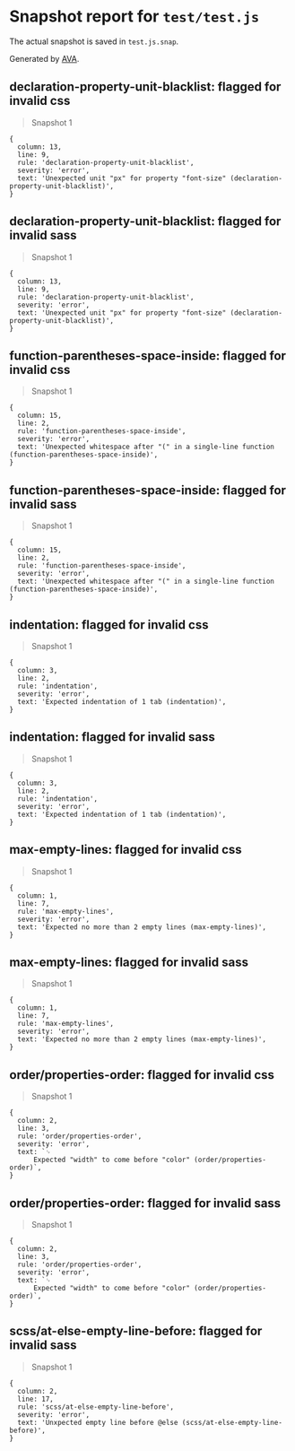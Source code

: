 # Snapshot report for `test/test.js`

The actual snapshot is saved in `test.js.snap`.

Generated by [AVA](https://ava.li).

## declaration-property-unit-blacklist: flagged for invalid css

> Snapshot 1

    {
      column: 13,
      line: 9,
      rule: 'declaration-property-unit-blacklist',
      severity: 'error',
      text: 'Unexpected unit "px" for property "font-size" (declaration-property-unit-blacklist)',
    }

## declaration-property-unit-blacklist: flagged for invalid sass

> Snapshot 1

    {
      column: 13,
      line: 9,
      rule: 'declaration-property-unit-blacklist',
      severity: 'error',
      text: 'Unexpected unit "px" for property "font-size" (declaration-property-unit-blacklist)',
    }

## function-parentheses-space-inside: flagged for invalid css

> Snapshot 1

    {
      column: 15,
      line: 2,
      rule: 'function-parentheses-space-inside',
      severity: 'error',
      text: 'Unexpected whitespace after "(" in a single-line function (function-parentheses-space-inside)',
    }

## function-parentheses-space-inside: flagged for invalid sass

> Snapshot 1

    {
      column: 15,
      line: 2,
      rule: 'function-parentheses-space-inside',
      severity: 'error',
      text: 'Unexpected whitespace after "(" in a single-line function (function-parentheses-space-inside)',
    }

## indentation: flagged for invalid css

> Snapshot 1

    {
      column: 3,
      line: 2,
      rule: 'indentation',
      severity: 'error',
      text: 'Expected indentation of 1 tab (indentation)',
    }

## indentation: flagged for invalid sass

> Snapshot 1

    {
      column: 3,
      line: 2,
      rule: 'indentation',
      severity: 'error',
      text: 'Expected indentation of 1 tab (indentation)',
    }

## max-empty-lines: flagged for invalid css

> Snapshot 1

    {
      column: 1,
      line: 7,
      rule: 'max-empty-lines',
      severity: 'error',
      text: 'Expected no more than 2 empty lines (max-empty-lines)',
    }

## max-empty-lines: flagged for invalid sass

> Snapshot 1

    {
      column: 1,
      line: 7,
      rule: 'max-empty-lines',
      severity: 'error',
      text: 'Expected no more than 2 empty lines (max-empty-lines)',
    }

## order/properties-order: flagged for invalid css

> Snapshot 1

    {
      column: 2,
      line: 3,
      rule: 'order/properties-order',
      severity: 'error',
      text: `␊
      	  Expected "width" to come before "color" (order/properties-order)`,
    }

## order/properties-order: flagged for invalid sass

> Snapshot 1

    {
      column: 2,
      line: 3,
      rule: 'order/properties-order',
      severity: 'error',
      text: `␊
      	  Expected "width" to come before "color" (order/properties-order)`,
    }

## scss/at-else-empty-line-before: flagged for invalid sass

> Snapshot 1

    {
      column: 2,
      line: 17,
      rule: 'scss/at-else-empty-line-before',
      severity: 'error',
      text: 'Unxpected empty line before @else (scss/at-else-empty-line-before)',
    }
